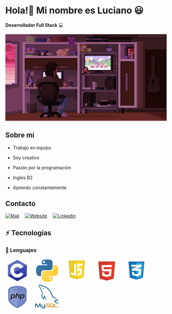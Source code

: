 # Hola!👋 Mi nombre es Luciano 😃

**Desarrollador Full Stack** 💻

<img src="./images/Pixel-Art-Gallery.gif"> 

## Sobre mí
- Trabajo en equipo

- Soy creativo
  
- Pasión por la programación
  
- Ingles B2

- Aprendo constantemente

## Contacto
[![Mail](https://img.shields.io/badge/Mail-%23EA4335?style=for-the-badge&logo=gmail&logoColor=white)](mailto:lucianogonzalez12004@gmail.com)&emsp;
[![Website](https://img.shields.io/badge/Website-%23000000?style=for-the-badge&logo=aboutdotme&logoColor=white)](https://gonzalez-luciano.netlify.app)&emsp;
[![Linkedin](https://img.shields.io/badge/Linkedin-%230A66C2?style=for-the-badge&logo=linkedin&logoColor=white)](https://www.linkedin.com/in/luciano-gonzález-590350294/)

## ⚡ Tecnologías

### 🚀 Lenguajes

<div>
  <img src="./images/c.webp" style="width: 75px;">&emsp;
  <img src="./images/python.webp" style="width: 75px;">&emsp;
  <img src="./images/js.webp" style="width: 75px;">&emsp;
  <img src="./images/html.webp" style="width: 75px;">&emsp;
  <img src="./images/css.webp" style="width: 75px;">&emsp;
  <img src="./images/php.webp" style="width: 75px;">&emsp;
  <img src="./images/my_sql.webp" style="width: 75px;">&emsp;
</div>




<!--
**Gonzalez-Luciano/Gonzalez-Luciano** is a ✨ _special_ ✨ repository because its `README.md` (this file) appears on your GitHub profile.

Here are some ideas to get you started:

- 🔭 I’m currently working on ...
- 🌱 I’m currently learning ...
- 👯 I’m looking to collaborate on ...
- 🤔 I’m looking for help with ...
- 💬 Ask me about ...
- 📫 How to reach me: ...
- 😄 Pronouns: ...
- ⚡ Fun fact: ...
-->

